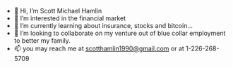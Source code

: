- 👋 Hi, I’m Scott Michael Hamlin 
- 👀 I’m interested in the financial market 
- 🌱 I’m currently learning about insurance, stocks and bitcoin...
- 💞️ I’m looking to collaborate on my venture out of blue collar employment to better my family.
- 📫 you may reach me at scotthamlin1990@gmail.com or at 1-226-268-5709

<!---
Hamlin costume technologies is a ✨ special ✨ repository because its a dream to leave a legacy for the future generations so they my hold it sacred to my name
You can click the Preview link to take a look at your changes.
--->
